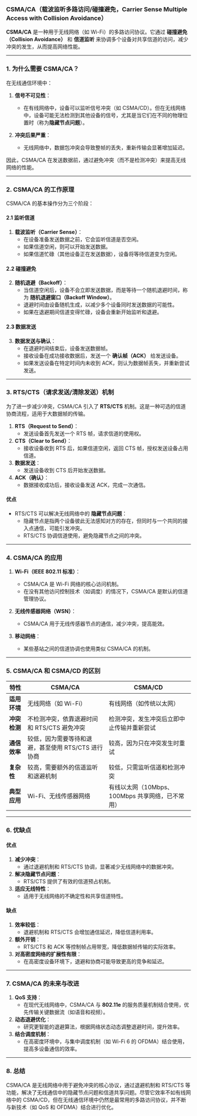 ### **CSMA/CA（载波监听多路访问/碰撞避免，Carrier Sense Multiple Access with Collision Avoidance）**

**CSMA/CA** 是一种用于无线网络（如 Wi-Fi）的多路访问协议。它通过 **碰撞避免（Collision Avoidance）** 和 **信道监听** 来协调多个设备对共享信道的访问，减少冲突的发生，从而提高网络性能。

---

### **1. 为什么需要 CSMA/CA？**
在无线通信环境中：
1. **信号不可见性**：
   - 在有线网络中，设备可以监听信号冲突（如 CSMA/CD）。但在无线网络中，设备可能无法检测到其他设备的信号，尤其是当它们在不同的物理位置时（称为**隐藏节点问题**）。
   
2. **冲突后果严重**：
   - 无线网络中，数据包冲突会导致整帧的丢失，重新传输会显著增加延迟。

因此，CSMA/CA 在发送数据前，通过避免冲突（而不是检测冲突）来提高无线网络的性能。

---

### **2. CSMA/CA 的工作原理**

CSMA/CA 的基本操作分为三个阶段：

#### **2.1 监听信道**
1. **载波监听（Carrier Sense）**：
   - 在设备准备发送数据之前，它会监听信道是否空闲。
   - 如果信道空闲，则可以开始发送数据。
   - 如果信道忙碌（其他设备正在发送数据），设备将等待信道变为空闲。

#### **2.2 碰撞避免**
2. **随机退避（Backoff）**：
   - 当信道空闲后，设备不会立即发送数据，而是等待一个随机退避时间，称为 **随机退避窗口（Backoff Window）**。
   - 退避时间由设备随机生成，以减少多个设备同时发送数据的可能性。
   - 如果在退避期间信道变得忙碌，设备会重新开始监听和退避。

#### **2.3 数据发送**
3. **数据发送与确认**：
   - 在退避时间结束后，设备发送数据帧。
   - 接收设备在成功接收数据后，发送一个 **确认帧（ACK）** 给发送设备。
   - 如果发送设备在特定时间内未收到 ACK，则认为数据帧丢失，并重新尝试发送。

---

### **3. RTS/CTS（请求发送/清除发送）机制**

为了进一步减少冲突，CSMA/CA 引入了 **RTS/CTS** 机制。这是一种可选的信道协商流程，适用于大数据帧的传输。

1. **RTS（Request to Send）**：
   - 发送设备首先发送一个 RTS 帧，请求信道的使用权。
2. **CTS（Clear to Send）**：
   - 接收设备收到 RTS 后，如果信道空闲，返回 CTS 帧，授权发送设备占用信道。
3. **数据发送**：
   - 发送设备收到 CTS 后开始发送数据。
4. **ACK（确认）**：
   - 数据接收成功后，接收设备发送 ACK，完成一次通信。

#### **优点**
- RTS/CTS 可以解决无线网络中的 **隐藏节点问题**：
  - 隐藏节点是指两个设备彼此无法感知对方的存在，但同时与一个共同的接入点通信，可能引发冲突。
  - RTS/CTS 协调信道使用，避免隐藏节点之间的冲突。

---

### **4. CSMA/CA 的应用**

1. **Wi-Fi（IEEE 802.11 标准）**：
   - CSMA/CA 是 Wi-Fi 网络的核心访问机制。
   - 在没有其他访问控制技术（如调度）的情况下，CSMA/CA 是默认的信道管理协议。

2. **无线传感器网络（WSN）**：
   - CSMA/CA 用于无线传感器节点的通信，减少冲突，提高能效。

3. **移动网络**：
   - 某些基站之间的信道协调也使用类似 CSMA/CA 的机制。

---

### **5. CSMA/CA 和 CSMA/CD 的区别**

| **特性**                   | **CSMA/CA**                                            | **CSMA/CD**                                            |
|---------------------------|-------------------------------------------------------|-------------------------------------------------------|
| **适用环境**               | 无线网络（如 Wi-Fi）                                   | 有线网络（如传统以太网）                               |
| **冲突检测**               | 不检测冲突，依靠退避时间和 RTS/CTS 避免冲突            | 检测冲突，发生冲突后立即中止传输并重新尝试             |
| **通信效率**               | 较低，因为需要等待和退避，甚至使用 RTS/CTS 进行协商     | 较高，因为只在冲突发生时重试                           |
| **复杂性**                 | 较高，需要额外的信道监听和退避机制                     | 较低，只需监听信道和检测冲突                           |
| **典型应用**               | Wi-Fi、无线传感器网络                                  | 有线以太网（10Mbps、100Mbps 共享网络，已不常用）       |

---

### **6. 优缺点**

#### **优点**
1. **减少冲突**：
   - 通过退避机制和 RTS/CTS 协调，显著减少无线网络中的数据冲突。
2. **解决隐藏节点问题**：
   - RTS/CTS 提供了有效的信道预占机制。
3. **适应无线特性**：
   - 适用于无线网络的不确定性和共享信道特性。

#### **缺点**
1. **效率较低**：
   - 退避机制和 RTS/CTS 会增加通信延迟，降低信道利用率。
2. **额外开销**：
   - RTS/CTS 和 ACK 等控制帧占用带宽，降低数据帧传输的实际效率。
3. **对高密度网络的扩展性有限**：
   - 在高密度设备环境下，退避和协商可能导致更高的竞争和延迟。

---

### **7. CSMA/CA 的未来与改进**

1. **QoS 支持**：
   - 在现代无线网络中，CSMA/CA 与 **802.11e** 的服务质量机制结合使用，优先传输关键数据流（如语音和视频）。
2. **动态退避优化**：
   - 研究更智能的退避算法，根据网络状态动态调整退避时间，提升效率。
3. **结合调度机制**：
   - 在高密度环境中，与集中调度机制（如 Wi-Fi 6 的 OFDMA）结合使用，提高多设备通信的效率。

---

### **8. 总结**
CSMA/CA 是无线网络中用于避免冲突的核心协议，通过退避机制和 RTS/CTS 等功能，解决了无线通信中的隐藏节点问题和信道共享问题。尽管它效率不如有线网络中的 CSMA/CD，但在无线通信环境中仍然是最常用的多路访问协议，并不断与新技术（如 QoS 和 OFDMA）结合进行优化。